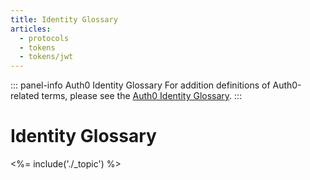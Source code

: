 ```yaml
---
title: Identity Glossary
articles:
  - protocols
  - tokens
  - tokens/jwt
---
```


::: panel-info Auth0 Identity Glossary
For addition definitions of Auth0-related terms, please see the [Auth0 Identity Glossary](https://auth0.com/identity-glossary).
:::

# Identity Glossary

<%= include('./_topic') %>
